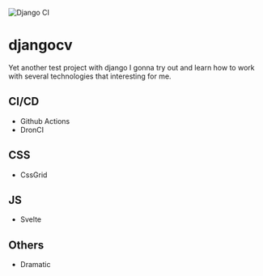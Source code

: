 ![Django CI](https://github.com/yuriyarhipov/djangocv/workflows/Django%20CI/badge.svg)

# djangocv
Yet another test project with django
I gonna try out and learn how to work with several technologies that interesting for me.

## CI/CD
- Github Actions
- DronCI

## CSS
- CssGrid

## JS
- Svelte

## Others
- Dramatic





